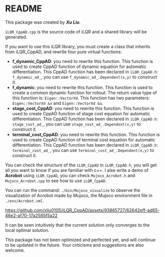 # README

This package was created by ***Xu Liu***.

`iLQR_CppAD.cpp` is the source code of iLQR and a shared library will be generated.

If you want to use this iLQR library, you must create a class that inherits from iLQR_CppAD, and rewrite four pure virtual functions:

- **f_dynamic_CppAD**: you need to rewrite this function. This function is used to create CppAD function of dynamic equation for automatic differentiation. This CppAD function has been declared in `iLQR_CppAD.h`: `f_dynamic_ad_`, you can use `f_dynamic_ad_.Dependent(x,y)` to construct it.
- **f_dynamic**: you need to rewrite this function. This function is used to create a common dynamic function for rollout. The return value type of this function is: `Eigen::VectorXd`. This function has two parameters: `Eigen::VectorXd &x` and `Eigen::VectorXd &u`.
- **stage_cost_CppAD**: you need to rewrite this function. This function is used to create CppAD function of stage cost equation for automatic differentiation. This CppAD function has been declared in `iLQR_CppAD.h`: `stage_cost_ad_`, you can use `stage_cost_ad_.Dependent(x,y)` to construct it.
- **terminal_cost_CppAD**: you need to rewrite this function. This function is used to create CppAD function of terminal cost equation for automatic differentiation. This CppAD function has been declared in `iLQR_CppAD.h`: `terminal_cost_ad_`, you can use `terminal_cost_ad_.Dependent(x,y)` to construct it.

You can check the structure of the `iLQR_CppAD` in `iLQR_CppAD.h`, you will get all you want to know if you are familiar with c++. I alse write a demo of **Acrobot** using `iLQR_CppAD`, you can check `Mujoco_Acrobot.h` and `Mujoco_Acrobot.cpp` to see how to use `iLQR_CppAD`.

You can run the command: `./bin/Mujoco_visualize` to observe the visualization of Acrobot made by Mujoco, the Mujoco environment file in `./env/Acrobot.xml`.


https://github.com/xliu0105/iLQR_CppAD/assets/93865727/62642eff-ad65-46e2-af70-17a2585f5a22

It can be seen intuitively that the current solution only converges to the local optimal solution.

This package has not been optimized and perfected yet, and will continue to be updated in the future. Your criticisms and suggestions are also welcome.

